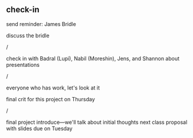 ## check-in

send reminder: James Bridle

discuss the bridle

/

check in with Badral (Lupi), Nabil (Moreshin), Jens, and Shannon about presentations

/

everyone who has work, let's look at it

final crit for this project on Thursday

/


final project introduce—we'll talk about initial thoughts next class
proposal with slides due on Tuesday
